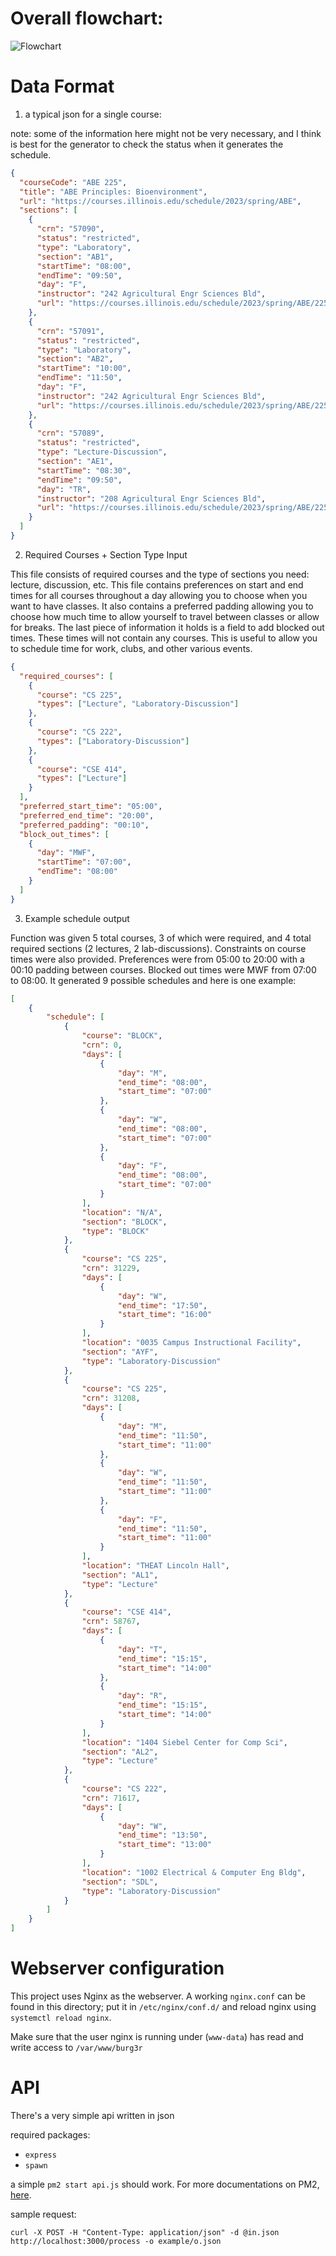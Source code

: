 # Overall flowchart:

![Flowchart](https://github.com/CS222-UIUC/course-project-team-burg3r/raw/master/backend/FunctionFlowchart.png)

# Data Format

1.  a typical json for a single course:

note: some of the information here might not be very necessary, and I think is best for the generator to check the status when it generates the schedule.

```json
{
  "courseCode": "ABE 225",
  "title": "ABE Principles: Bioenvironment",
  "url": "https://courses.illinois.edu/schedule/2023/spring/ABE",
  "sections": [
    {
      "crn": "57090",
      "status": "restricted",
      "type": "Laboratory",
      "section": "AB1",
      "startTime": "08:00",
      "endTime": "09:50",
      "day": "F",
      "instructor": "242 Agricultural Engr Sciences Bld",
      "url": "https://courses.illinois.edu/schedule/2023/spring/ABE/225"
    },
    {
      "crn": "57091",
      "status": "restricted",
      "type": "Laboratory",
      "section": "AB2",
      "startTime": "10:00",
      "endTime": "11:50",
      "day": "F",
      "instructor": "242 Agricultural Engr Sciences Bld",
      "url": "https://courses.illinois.edu/schedule/2023/spring/ABE/225"
    },
    {
      "crn": "57089",
      "status": "restricted",
      "type": "Lecture-Discussion",
      "section": "AE1",
      "startTime": "08:30",
      "endTime": "09:50",
      "day": "TR",
      "instructor": "208 Agricultural Engr Sciences Bld",
      "url": "https://courses.illinois.edu/schedule/2023/spring/ABE/225"
    }
  ]
}
```

2. Required Courses + Section Type Input

This file consists of required courses and the type of sections you need: lecture, discussion, etc. This file contains preferences on start and end times for all courses throughout a day allowing you to choose when you want to have classes. It also contains a preferred padding allowing you to choose how much time to allow yourself to travel between classes or allow for breaks. The last piece of information it holds is a field to add blocked out times. These times will not contain any courses. This is useful to allow you to schedule time for work, clubs, and other various events.

```json
{
  "required_courses": [
    {
      "course": "CS 225",
      "types": ["Lecture", "Laboratory-Discussion"]
    },
    {
      "course": "CS 222",
      "types": ["Laboratory-Discussion"]
    },
    {
      "course": "CSE 414",
      "types": ["Lecture"]
    }
  ],
  "preferred_start_time": "05:00",
  "preferred_end_time": "20:00",
  "preferred_padding": "00:10",
  "block_out_times": [
    {
      "day": "MWF",
      "startTime": "07:00",
      "endTime": "08:00"
    }
  ]
}
```

3. Example schedule output

Function was given 5 total courses, 3 of which were required, and 4 total required sections (2 lectures, 2 lab-discussions). Constraints on course times were also provided. Preferences were from 05:00 to 20:00 with a 00:10 padding between courses. Blocked out times were MWF from 07:00 to 08:00. It generated 9 possible schedules and here is one example:

```json
[
    {
        "schedule": [
            {
                "course": "BLOCK",
                "crn": 0,
                "days": [
                    {
                        "day": "M",
                        "end_time": "08:00",
                        "start_time": "07:00"
                    },
                    {
                        "day": "W",
                        "end_time": "08:00",
                        "start_time": "07:00"
                    },
                    {
                        "day": "F",
                        "end_time": "08:00",
                        "start_time": "07:00"
                    }
                ],
                "location": "N/A",
                "section": "BLOCK",
                "type": "BLOCK"
            },
            {
                "course": "CS 225",
                "crn": 31229,
                "days": [
                    {
                        "day": "W",
                        "end_time": "17:50",
                        "start_time": "16:00"
                    }
                ],
                "location": "0035 Campus Instructional Facility",
                "section": "AYF",
                "type": "Laboratory-Discussion"
            },
            {
                "course": "CS 225",
                "crn": 31208,
                "days": [
                    {
                        "day": "M",
                        "end_time": "11:50",
                        "start_time": "11:00"
                    },
                    {
                        "day": "W",
                        "end_time": "11:50",
                        "start_time": "11:00"
                    },
                    {
                        "day": "F",
                        "end_time": "11:50",
                        "start_time": "11:00"
                    }
                ],
                "location": "THEAT Lincoln Hall",
                "section": "AL1",
                "type": "Lecture"
            },
            {
                "course": "CSE 414",
                "crn": 58767,
                "days": [
                    {
                        "day": "T",
                        "end_time": "15:15",
                        "start_time": "14:00"
                    },
                    {
                        "day": "R",
                        "end_time": "15:15",
                        "start_time": "14:00"
                    }
                ],
                "location": "1404 Siebel Center for Comp Sci",
                "section": "AL2",
                "type": "Lecture"
            },
            {
                "course": "CS 222",
                "crn": 71617,
                "days": [
                    {
                        "day": "W",
                        "end_time": "13:50",
                        "start_time": "13:00"
                    }
                ],
                "location": "1002 Electrical & Computer Eng Bldg",
                "section": "SDL",
                "type": "Laboratory-Discussion"
            }
        ]
    }
]
```

# Webserver configuration

This project uses Nginx as the webserver. A working `nginx.conf` can be found in this directory; put it in `/etc/nginx/conf.d/` and reload nginx using `systemctl reload nginx`.

Make sure that the user nginx is running under (`www-data`) has read and write access to `/var/www/burg3r`

# API

There's a very simple api written in json

required packages:

- `express`
- `spawn`

a simple `pm2 start api.js` should work. For more documentations on PM2, [here](https://pm2.keymetrics.io/).

sample request:

```curl
curl -X POST -H "Content-Type: application/json" -d @in.json http://localhost:3000/process -o example/o.json
```
